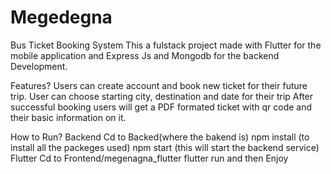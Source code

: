# Megedegna
Bus Ticket Booking System
This a fulstack project made with Flutter for the mobile application and Express Js and Mongodb for the backend Development.

Features?
  Users can create account and book new ticket for their future trip.
  User can choose starting city, destination and date for their trip
  After successful booking users will get a PDF formated ticket with qr code and their basic information on it.
 
How to Run?
 Backend
  Cd to Backed(where the bakend is)
  npm install (to install all the packeges used)
  npm start (this will start the backend service)
 Flutter
  Cd to Frontend/megenagna_flutter
  flutter run
  and then Enjoy 
  
  
